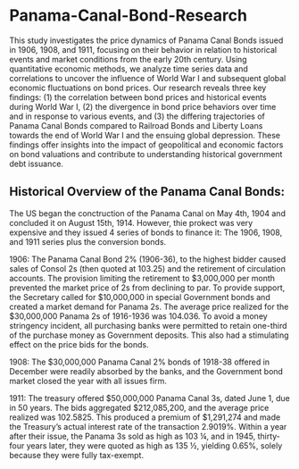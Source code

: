 # Panama-Canal-Bond-Research

This study investigates the price dynamics of Panama Canal Bonds issued in 1906, 1908, and 1911, focusing
on their behavior in relation to historical events and market conditions from the early 20th century. Using
quantitative economic methods, we analyze time series data and correlations to uncover the influence of World
War I and subsequent global economic fluctuations on bond prices. Our research reveals three key findings:
(1) the correlation between bond prices and historical events during World War I, (2) the divergence in bond
price behaviors over time and in response to various events, and (3) the differing trajectories of Panama Canal
Bonds compared to Railroad Bonds and Liberty Loans towards the end of World War I and the ensuing global
depression. These findings offer insights into the impact of geopolitical and economic factors on bond valuations
and contribute to understanding historical government debt issuance.

## Historical Overview of the Panama Canal Bonds:
The US began the conctruction of the Panama Canal on May 4th, 1904 and concluded it on August 15th, 1914. However, thie prokect was very expensive and they issued 4 series of bonds to finance it: The 1906, 1908, and 1911 series plus the conversion bonds.

1906: The Panama Canal Bond 2% (1906-36), to the highest bidder caused sales of Consol 2s (then quoted at 103.25) and the retirement of circulation accounts. The provision limiting the retirement to $3,000,000 per month prevented the market price of 2s from declining to par. To provide support, the Secretary called for $10,000,000 in special Government bonds and created a market demand for Panama 2s. The average price realized for the $30,000,000 Panama 2s of 1916-1936 was 104.036. To avoid a money stringency incident, all purchasing banks were permitted to retain one-third of the purchase money as Government deposits. This also had a stimulating effect on the price bids for the bonds. 

1908:  The $30,000,000 Panama Canal 2% bonds of 1918-38 offered in December were readily absorbed by the banks, and the Government bond market closed the year with all issues firm.

1911: The treasury offered $50,000,000 Panama Canal 3s, dated June 1, due in 50 years. The bids aggregated $212,085,200, and the average price realized was 102.5825. This produced a premium of $1,291,274 and made the Treasury’s actual interest rate of the transaction 2.9019%. Within a year after their issue, the Panama 3s sold as high as 103 ¼, and in 1945, thirty-four years later, they were quoted as high as 135 ½, yielding 0.65%, solely because they were fully tax-exempt.


